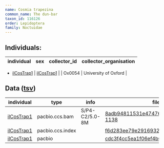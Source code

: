 ```yaml
---
name: Cosmia trapezina
common_name: The dun-bar
taxon_id: 116126
order: Lepidoptera
family: Noctuidae
---
```


## Individuals:

| individual | sex | collector_id | collector_organisation |
| ---------- | --- | ------------ | ---------------------- |
  * [ilCosTrap1](ilCosTrap1.md)
| [ilCosTrap1](ilCosTrap1.md) |  | Ox0054 | University of Oxford |

## Data ([tsv](Cosmia_trapezina_data.tsv))

| individual | type | info | file |
| ---------- | ---- | ---- | ---- |
| [ilCosTrap1](ilCosTrap1.md) | pacbio.ccs.bam | S/P4-C2/5.0-8M | [8adb94811531e47476431a7e61ab3608-1138](https://darwin.cog.sanger.ac.uk/insects/Cosmia_trapezina/ilCosTrap1/genomic_data/pacbio/m64089_191016_110352.bc1002_BAK8A_OA--bc1002_BAK8A_OA.ccs.bam) |
| [ilCosTrap1](ilCosTrap1.md) | pacbio.ccs.index |  | [f6d283ee79e29169323cf857bbce9ec8-2](https://darwin.cog.sanger.ac.uk/insects/Cosmia_trapezina/ilCosTrap1/genomic_data/pacbio/m64089_191016_110352.bc1002_BAK8A_OA--bc1002_BAK8A_OA.ccs.bam.pbi) |
| [ilCosTrap1](ilCosTrap1.md) | pacbio |  | [cdc3f4cc5ea1f06ef4b66fadb2ffe9cb](https://darwin.cog.sanger.ac.uk/insects/Cosmia_trapezina/ilCosTrap1/genomic_data/pacbio/m64089_191016_110352.bc1002_BAK8A_OA--bc1002_BAK8A_OA.ccs.stats) |
